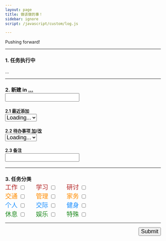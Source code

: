 ```yaml
---
layout: page
title: 做该做的事！
sidebar: ignore
script: /javascript/custom/log.js

---
```


Pushing forward!

---

<form action="https://script.google.com/macros/s/AKfycbxRYZQtTQ3qBQtxU5Q1iMV9_hlgvgALyTyID42IUNfDouFsajfN/exec" method="GET">

<h3><strong>1. 任务执行中</strong></h3>
<div id="log">...</div>

<hr>

<h3><strong>2. 新建</strong> in
<a href="https://docs.google.com/a/yuz.me/spreadsheets/d/1k6HhhgqxFaCh5VRzfqmkuODzh59lUI7TUpEEzhWUsLw/edit#gid=669333296" id="place">...</a> <span style="color:red;" id="test2"></span>
<br>
<input type="text" name="create" style="font-size:18px;">
</h3>

<h4>2.1 最近添加
<br>
<select name="create" id="recent" style="font-size:18px;">
<option selected value="">Loading...</option>
</select>
</h4>

<h4>2.2 待办事项
<a href="http://yuz.me/task/">加</a>/<a href="http://yuz.me/d/me/log/">改</a>
<br>
<select name="todo" id="todo" style="font-size:18px;">
<option selected value="">Loading...</option>
</select>
</h4>

<h4>2.3 备注
<br>
<input type="text" name="comment" style="font-size:18px;">
</h4>

<hr>

<h3 style="margin-bottom:0px;">
<strong>3. 任务分类</strong>
<span style="color:red;" id="test"></span>
</h3>
<div style="font-size:20px;">
<label for="a1" style="color:FireBrick;">工作</label>
<input type="checkbox" id ="a1" name="category" value="工作">
&nbsp;&nbsp;&nbsp;&nbsp;
<label for="a2" style="color:FireBrick;">学习</label>
<input type="checkbox" id ="a2" name="category" value="学习">
&nbsp;&nbsp;&nbsp;&nbsp;
<label for="a3" style="color:FireBrick;">研讨</label>
<input type="checkbox" id ="a3" name="category" value="研讨">
<br>
<label for="a4" style="color:DarkOrange;">交通</label>
<input type="checkbox" id ="a4" name="category" value="交通">
&nbsp;&nbsp;&nbsp;&nbsp;
<label for="a5" style="color:DarkOrange;">管理</label>
<input type="checkbox" id ="a5" name="category" value="管理">
&nbsp;&nbsp;&nbsp;&nbsp;
<label for="a6" style="color:DarkOrange;">家务</label>
<input type="checkbox" id ="a6" name="category" value="家务">
<br>
<label for="a7" style="color:DodgerBlue;">个人</label>
<input type="checkbox" id ="a7" name="category" value="个人">
&nbsp;&nbsp;&nbsp;&nbsp;
<label for="a8" style="color:DodgerBlue;">交际</label>
<input type="checkbox" id ="a8" name="category" value="交际">
&nbsp;&nbsp;&nbsp;&nbsp;
<label for="a9" style="color:DodgerBlue;">健身</label>
<input type="checkbox" id ="a9" name="category" value="健身">
<br>
<label for="A1" style="color:ForestGreen;">休息</label>
<input type="checkbox" id ="A1" name="category" value="休息">
&nbsp;&nbsp;&nbsp;&nbsp;
<label for="A2" style="color:ForestGreen;">娱乐</label>
<input type="checkbox" id ="A2" name="category" value="娱乐">
&nbsp;&nbsp;&nbsp;&nbsp;
<label for="A3" style="color:ForestGreen;">特殊</label>
<input type="checkbox" id ="A3" name="category" value="特殊">
</div>

<hr>

<p>
<input type="submit" value="Submit" id="submit" style="font-size:18px;float: right;margin-bottom:60px;">
</p>

</form>
